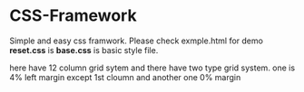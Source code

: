 # CSS-Framework
Simple and easy css framwork. Please check exmple.html for demo
<b>reset.css</b> is 
<b>base.css</b> is basic style file. 

here have 12 column grid sytem and there have two type grid system. one is 4% left margin except 1st cloumn and another one 0% margin 

